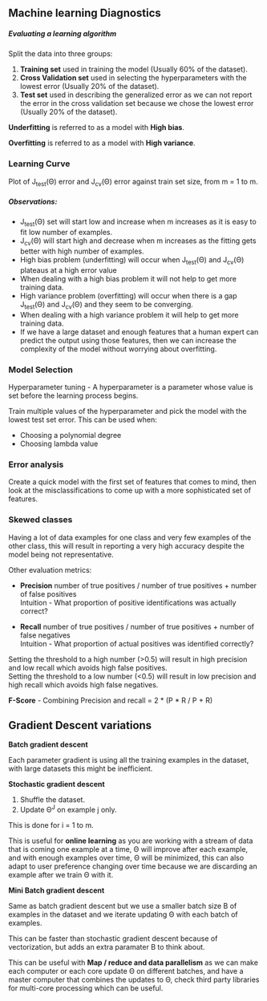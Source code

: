 ## Machine learning Diagnostics
##### Evaluating a learning algorithm

Split the data into three groups:

1. **Training set** used in training the model (Usually 60% of the dataset).
2. **Cross Validation set** used in selecting the hyperparameters with the lowest error (Usually 20% of the dataset).
3. **Test set** used in describing the generalized error as we can not report the error in the cross validation set because we chose the lowest error (Usually 20% of the dataset).

**Underfitting** is referred to as a model with **High bias**.

**Overfitting** is referred to as a model with **High variance**.

### Learning Curve

Plot of J<sub>test</sub>(Θ) error and J<sub>cv</sub>(Θ) error against train set size, from m = 1 to m.

##### Observations:

- J<sub>test</sub>(Θ) set will start low and increase when m increases as it is easy to fit low number of examples.
- J<sub>cv</sub>(Θ) will start high and decrease when m increases as the fitting gets better with high number of examples.
- High bias problem (underfitting) will occur when J<sub>test</sub>(Θ) and J<sub>cv</sub>(Θ) plateaus at a high error value
- When dealing with a high bias problem it will not help to get more training data.
- High variance problem (overfitting) will occur when there is a gap J<sub>test</sub>(Θ) and J<sub>cv</sub>(Θ) and they seem to be converging.
- When dealing with a high variance problem it will help to get more training data.
- If we have a large dataset and enough features that a human expert can predict the output using those features, then we can increase the complexity of the model without worrying about overfitting.

### Model Selection 

Hyperparameter tuning - A hyperparameter is a parameter whose value is set before the learning process begins.

Train multiple values of the hyperparameter and pick the model with the lowest test set error.
This can be used when:

- Choosing a polynomial degree
- Choosing lambda value

### Error analysis

Create a quick model with the first set of features that comes to mind, then look at the misclassifications to come up with a more sophisticated set of features.

### Skewed classes

Having a lot of data examples for one class and very few examples of the other class, this will result in reporting a very high accuracy despite the model being not representative.

Other evaluation metrics:

- **Precision** number of true positives / number of true positives + number of false positives<br>
Intuition - What proportion of positive identifications was actually correct?

- **Recall** number of true positives / number of true positives + number of false negatives<br>
Intuition - What proportion of actual positives was identified correctly?

Setting the threshold to a high number (&gt;0.5) will result in high precision and low recall which avoids high false positives.<br>
Setting the threshold to a low number (&lt;0.5) will result in low precision and high recall which avoids high false negatives.

**F-Score** - Combining Precision and recall = 2 * (P * R / P + R)

## Gradient Descent variations

**Batch gradient descent**

Each parameter gradient is using all the training examples in the dataset, with large datasets this might be inefficient.

**Stochastic gradient descent**<br>
1. Shuffle the dataset.
2. Update Θ<sup>J</sup> on example j only.

This is done for i = 1 to m.

This is useful for **online learning** as you are working with a stream of data that is coming one example at a time, Θ will improve after each example, and with enough examples over time, Θ will be minimized, this can also adapt to user preference changing over time because we are discarding an example after we train Θ with it.

**Mini Batch gradient descent**

Same as batch gradient descent but we use a smaller batch size B of examples in the dataset and we iterate updating Θ with each batch of examples.

This can be faster than stochastic gradient descent because of vectorization, but adds an extra paramater B to think about.

This can be useful with **Map / reduce and data parallelism** as we can make each computer or each core update Θ on different batches, and have a master computer that combines the updates to Θ, check third party libraries for multi-core processing which can be useful.

